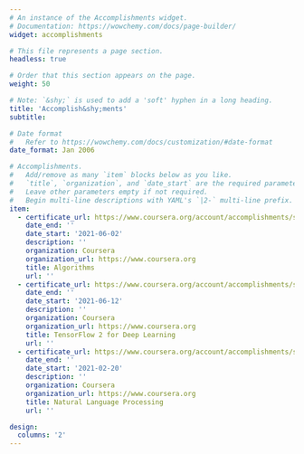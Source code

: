 ```yaml
---
# An instance of the Accomplishments widget.
# Documentation: https://wowchemy.com/docs/page-builder/
widget: accomplishments

# This file represents a page section.
headless: true

# Order that this section appears on the page.
weight: 50

# Note: `&shy;` is used to add a 'soft' hyphen in a long heading.
title: 'Accomplish&shy;ments'
subtitle:

# Date format
#   Refer to https://wowchemy.com/docs/customization/#date-format
date_format: Jan 2006

# Accomplishments.
#   Add/remove as many `item` blocks below as you like.
#   `title`, `organization`, and `date_start` are the required parameters.
#   Leave other parameters empty if not required.
#   Begin multi-line descriptions with YAML's `|2-` multi-line prefix.
item:
  - certificate_url: https://www.coursera.org/account/accomplishments/specialization/certificate/TSBYRJERA9ZF
    date_end: ''
    date_start: '2021-06-02'
    description: ''
    organization: Coursera
    organization_url: https://www.coursera.org
    title: Algorithms
    url: ''
  - certificate_url: https://www.coursera.org/account/accomplishments/specialization/certificate/J8GHPAWWUTCQ
    date_end: ''
    date_start: '2021-06-12'
    description: ''
    organization: Coursera
    organization_url: https://www.coursera.org
    title: TensorFlow 2 for Deep Learning
    url: ''
  - certificate_url: https://www.coursera.org/account/accomplishments/specialization/certificate/M3Q9APH3SH2R
    date_end: ''
    date_start: '2021-02-20'
    description: ''
    organization: Coursera
    organization_url: https://www.coursera.org
    title: Natural Language Processing
    url: ''

design:
  columns: '2'
---
```

